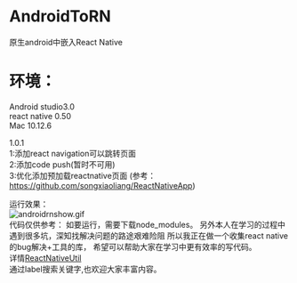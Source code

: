 # AndroidToRN
原生android中嵌入React Native
# 环境：
Android studio3.0<br>
react native 0.50<br>
Mac 10.12.6 <br>

1.0.1<br>
1:添加react navigation可以跳转页面<br>
2:添加code push(暂时不可用)<br>
3:优化添加预加载reactnative页面 (参考：https://github.com/songxiaoliang/ReactNativeApp)<br>

运行效果：<br>
![androidrnshow.gif](http://upload-images.jianshu.io/upload_images/3353755-19889b11ffdeb1c6.gif?imageMogr2/auto-orient/strip%7CimageView2/2/w/1240)
<br>
代码仅供参考：
如要运行，需要下载node_modules。
另外本人在学习的过程中遇到很多坑，深知找解决问题的路途艰难险阻
所以我正在做一个收集react native的bug解决+工具的库，
希望可以帮助大家在学习中更有效率的写代码。<br>
详情[ReactNativeUtil](https://github.com/wuyunqiang/ReactNativeUtil)<br>
通过label搜索关键字,也欢迎大家丰富内容。

